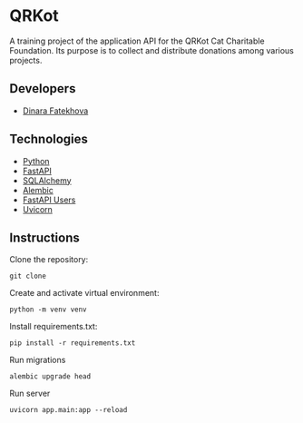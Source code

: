 # QRKot
A training project of the application API for the QRKot Cat Charitable Foundation. Its purpose is to collect and distribute donations among various projects.
## Developers
- [Dinara Fatekhova](https://github.com/Dinara-F)
## Technologies
- [Python](https://www.python.org/)
- [FastAPI](https://fastapi.tiangolo.com/)
- [SQLAlchemy](http://www.sqlalchemy.org/)
- [Alembic](https://alembic.sqlalchemy.org/)
- [FastAPI Users](https://fastapi-users.github.io/fastapi-users/)
- [Uvicorn](https://www.uvicorn.org/)
## Instructions
Clone the repository:
```
git clone
```
Create and activate virtual environment:
```
python -m venv venv
```
Install requirements.txt:
```
pip install -r requirements.txt
``` 
Run migrations
```
alembic upgrade head
```
Run server
```
uvicorn app.main:app --reload
```
